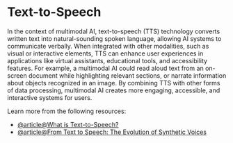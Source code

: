 # Text-to-Speech

In the context of multimodal AI, text-to-speech (TTS) technology converts written text into natural-sounding spoken language, allowing AI systems to communicate verbally. When integrated with other modalities, such as visual or interactive elements, TTS can enhance user experiences in applications like virtual assistants, educational tools, and accessibility features. For example, a multimodal AI could read aloud text from an on-screen document while highlighting relevant sections, or narrate information about objects recognized in an image. By combining TTS with other forms of data processing, multimodal AI creates more engaging, accessible, and interactive systems for users.

Learn more from the following resources:

- [@article@What is Text-to-Speech?](https://aws.amazon.com/polly/what-is-text-to-speech/)
- [@article@From Text to Speech: The Evolution of Synthetic Voices](https://ignitetech.ai/about/blogs/text-speech-evolution-synthetic-voices)